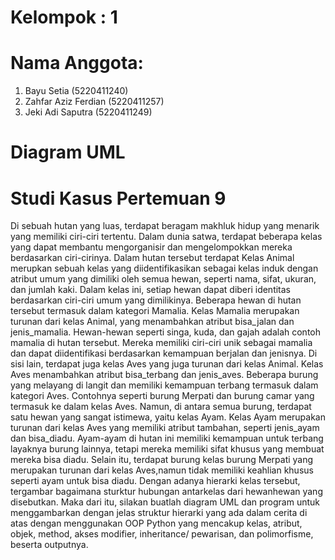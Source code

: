 # Kelompok : 1

# Nama Anggota:

1. Bayu Setia (5220411240)
2. Zahfar Aziz Ferdian (5220411257)
3. Jeki Adi Saputra (5220411249)

# Diagram UML

# Studi Kasus Pertemuan 9

Di sebuah hutan yang luas, terdapat beragam makhluk hidup yang menarik yang memiliki ciri-ciri
tertentu. Dalam dunia satwa, terdapat beberapa kelas yang dapat membantu mengorganisir dan
mengelompokkan mereka berdasarkan ciri-cirinya. Dalam hutan tersebut terdapat Kelas Animal
merupkan sebuah kelas yang diidentifikasikan sebagai kelas induk dengan atribut umum yang dimiliki oleh semua hewan, seperti nama, sifat, ukuran, dan jumlah kaki. Dalam kelas ini, setiap hewan dapat diberi identitas berdasarkan ciri-ciri umum yang dimilikinya. Beberapa hewan di hutan tersebut termasuk dalam kategori Mamalia. Kelas Mamalia merupakan turunan dari kelas Animal, yang menambahkan atribut bisa_jalan dan jenis_mamalia. Hewan-hewan seperti singa, kuda, dan gajah adalah contoh mamalia di hutan tersebut. Mereka memiliki ciri-ciri unik sebagai mamalia dan dapat diidentifikasi berdasarkan kemampuan berjalan dan jenisnya.
Di sisi lain, terdapat juga kelas Aves yang juga turunan dari kelas Animal. Kelas Aves menambahkan atribut bisa_terbang dan jenis_aves. Beberapa burung yang melayang di langit dan memiliki kemampuan terbang termasuk dalam kategori Aves. Contohnya seperti burung Merpati dan burung camar yang termasuk ke dalam kelas Aves. Namun, di antara semua burung, terdapat satu hewan yang sangat istimewa, yaitu kelas Ayam. Kelas Ayam merupakan turunan dari kelas Aves yang memiliki atribut tambahan, seperti jenis_ayam dan bisa_diadu. Ayam-ayam di hutan ini memiliki kemampuan untuk terbang layaknya burung lainnya, tetapi mereka memiliki sifat khusus yang membuat mereka bisa diadu. Selain itu, terdapat burung kelas burung Merpati yang merupakan turunan dari kelas Aves,namun tidak memiliki keahlian khusus seperti ayam untuk bisa diadu.
Dengan adanya hierarki kelas tersebut, tergambar bagaimana sturktur hubungan antarkelas dari hewanhewan yang disebutkan. Maka dari itu, silakan buatlah diagram UML dan program untuk menggambarkan dengan jelas struktur hierarki yang ada dalam cerita di atas dengan menggunakan OOP Python yang mencakup kelas, atribut, objek, method, akses modifier, inheritance/ pewarisan, dan polimorfisme, beserta outputnya.
